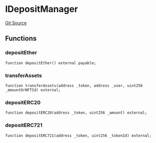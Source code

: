 # IDepositManager
[Git Source](https://github.com/TOKnetwork/contracts/blob/155f729fd8db0676297384375468d4d45b8aa44e/contracts/root/depositManager/IDepositManager.sol)


## Functions
### depositEther


```solidity
function depositEther() external payable;
```

### transferAssets


```solidity
function transferAssets(address _token, address _user, uint256 _amountOrNFTId) external;
```

### depositERC20


```solidity
function depositERC20(address _token, uint256 _amount) external;
```

### depositERC721


```solidity
function depositERC721(address _token, uint256 _tokenId) external;
```

